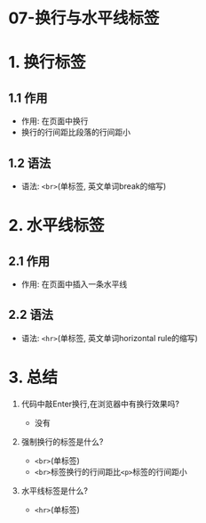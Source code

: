 # 07-换行与水平线标签

# 1. 换行标签

## 1.1 作用

- 作用: 在页面中换行
- 换行的行间距比段落的行间距小

## 1.2 语法

- 语法: `<br>`(单标签, 英文单词break的缩写)

# 2. 水平线标签

## 2.1 作用

- 作用: 在页面中插入一条水平线

## 2.2 语法

- 语法: `<hr>`(单标签, 英文单词horizontal rule的缩写)

# 3. 总结

1. 代码中敲Enter换行,在浏览器中有换行效果吗?

   - 没有

2. 强制换行的标签是什么?

    - `<br>`(单标签)
    - `<br>`标签换行的行间距比`<p>`标签的行间距小

3. 水平线标签是什么?

    - `<hr>`(单标签)
